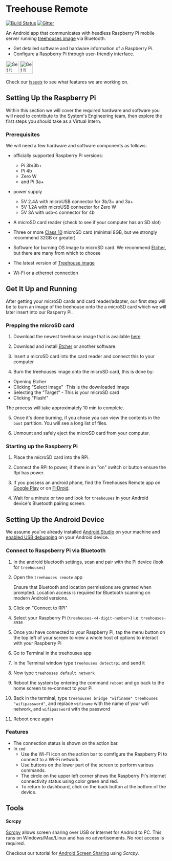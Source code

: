 # Treehouse Remote

[![Build Status](https://travis-ci.org/treehouses/remote.svg?branch=master)](https://travis-ci.org/treehouses/remote) [![Gitter](https://badges.gitter.im/Join%20Chat.svg)](https://gitter.im/treehouses/Lobby?utm_source=badge&utm_medium=badge&utm_campaign=pr-badge&utm_content=badge)


An Android app that communicates with headless Raspberry Pi mobile server running [treehouses image](https://github.com/treehouses/builder) via Bluetooth.
- Get detailed software and hardware information of a Raspberry Pi.
- Configure a Raspberry Pi through user-friendly interface.

[<img src="https://play.google.com/intl/en_us/badges/images/generic/en-play-badge.png"
     alt="Get it on Google Play"
     height="40">](https://play.google.com/store/apps/details?id=io.treehouses.remote)
[<img src="https://fdroid.gitlab.io/artwork/badge/get-it-on.png"
     alt="Get it on F-Droid"
     height="40">](https://f-droid.org/packages/io.treehouses.remote/)

Check our [issues](https://github.com/treehouses/remote/issues) to see what features we are working on.

## Setting Up the Raspberry Pi
Within this section we will cover the required hardware and software you will need to contribute to the System's Engineering team, then explore the first steps you should take as a Virtual Intern.

### Prerequisites

We will need a few hardware and software components as follows:

* officially supported Raspberry Pi versions:
  - Pi 3b/3b+
  - Pi 4b
  - Zero W
  - and Pi 3a+

* power supply
  - 5V 2.4A with microUSB connector for 3b/3+ and 3a+
  - 5V 1.2A with microUSB connector for Zero W
  - 5V 3A with usb-c connector for 4b

* A microSD card reader (check to see if your computer has an SD slot)  

* Three or more [Class 10](https://www.sdcard.org/developers/overview/speed_class/index.html) microSD card (minimal 8GB, but we strongly recommend 32GB or greater)

* Software for burning OS image to microSD card. We recommend [Etcher](https://etcher.io), but there are many from which to choose

* The latest version of [Treehouse image](http://dev.ole.org/)

* Wi-Fi or a ethernet connection


## Get It Up and Running
After getting your microSD cards and card reader/adapter, our first step will be to burn an image of the treehouse onto the a microSD card which we will later insert into our Rasperry Pi.

### Prepping the microSD card
1. Download the newest treehouse image that is available [here](https://treehouses.io/#!pages/download.md)

2. Download and install [Etcher](https://etcher.io) or another software.

3. Insert a microSD card into the card reader and connect this to your computer 

4.   Burn the treehouses image onto the microSD card, this is done by:
* Opening Etcher
* Clicking "Select Image" -This is the downloaded image
* Selecting the "Target" - This is your microSD card
* Clicking "Flash!"

The process will take approximately 10 min to complete.

5.  Once it's done burning,  if you chose you can view the contents in the `boot` partition. You will see a long list of files.

6. Unmount and safely eject the microSD card from your computer. 

### Starting up the Raspberry Pi
1. Place the microSD card into the RPi.

2. Connect the RPi to power, if there in an "on" switch or button ensure the Rpi has power.

3. If you possess an android phone, find the Treehouses Remote app on [Google Play](https://play.google.com/store/apps/details?id=io.treehouses.remote) or on [F-Droid](https://f-droid.org/packages/io.treehouses.remote/).

4. Wait for a minute or two and look for `treehouses` in your Android device's Bluetooth pairing screen.


## Setting Up the Android Device

We assume you've already installed [Android Studio](https://developer.android.com/studio/install) on your machine and [enabled USB debugging](https://developer.android.com/studio/command-line/adb#Enabling) on your Android device.

### Connect to Raspsberry Pi via Bluetooth

1. In the android bluetooth settings, scan and pair with the Pi device (look for `treehouses`)

2. Open the `treehouses remote` app

    Ensure that Bluetooth and location permissions are granted when prompted. Location access is required for Bluetooth scanning on modern Android versions.

3. Click on "Connect to RPI"  

4. Select your Raspberry Pi (`treehouses-<4-digit-number>`) i.e. `treehouses-8930` 

5. Once you have connected to your Raspberry Pi, tap the menu button on the top left of your screen to view a whole host of options to interact with your Raspberry Pi  

6. Go to Terminal in the treehouses app 

7. In the Terminal window type `treehouses detectrpi` and send it 

8. Now type `treehouses default network`  

9. Reboot the system by entering the command `reboot` and go back to the home screen to re-connect to your Pi

10. Back in the terminal, type `treehouses bridge "wifiname" treehouses "wifipassword"`, and replace `wifiname` with the name of your wifi network, and `wifipassword` with the password 

11. Reboot once again

### Features

- The connection status is shown on the action bar.
- In `cmd`
  - Use the Wi-Fi icon on the action bar to comfigure the Raspberry Pi to connect to a Wi-Fi network.
  - Use buttons on the lower part of the screen to perform various commands.
  - The circle on the upper left corner shows the Raspberry Pi's internet connectivity status using color green and red.
  - To return to dashboard, click on the back button at the bottom of the device.


## Tools

#### Scrcpy

[Scrcpy](https://github.com/Genymobile/scrcpy) allows screen sharing over USB or Internet for Android to PC. This runs on Windows/Mac/Linux and has no advertisements. No root access is required. 

Checkout our tutorial for [Android Screen Sharing](https://treehouses.io/#!./pages/blog/20190925-mobilescreenshare.md) using *Scrcpy*.
